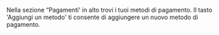 Nella sezione “Pagamenti' in alto trovi i tuoi metodi di pagamento. Il tasto 'Aggiungi un metodo' ti consente di aggiungere un nuovo metodo di pagamento.